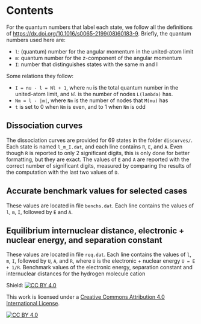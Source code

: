 # Contents 

For the quantum numbers that label each state, we follow all the definitions of https://dx.doi.org/10.1016/s0065-2199(08)60183-9.
Briefly, the quantum numbers used here are:

* `l`: (quantum) number for the angular momentum in the united-atom limit
* `m`: quantum number for the z-component of the angular momentum
* `I`: number that distinguishes states with the same m and l

Some relations they follow:

* `I = nu - l = Nl + 1`, where `nu` is the total quantum number in the united-atom limit, and `Nl` is the number of nodes `L(lambda)` has. 
* `Nm = l - |m|`, where `Nm` is the number of nodes that `M(mu)` has
* `t` is set to 0 when `Nm` is even, and to 1 when `Nm` is odd

## Dissociation curves

The dissociation curves are provided for 69 states in the folder `discurves/`.
Each state is named `l_m_I.dat`, and each line contains `R`, `E`, and `A`.
Even though `R` is reported to only 2 significant digits, this is only done for better formatting, but they are exact.
The values of `E` and `A` are reported with the correct number of significant digits, measured by comparing the results of the computation with the last two values of `D`.

## Accurate benchmark values for selected cases

These values are located in file `benchs.dat`.
Each line contains the values of `l`, `m`, `I`, followed by `E` and `A`.

## Equilibrium internuclear distance, electronic + nuclear energy, and separation constant

These values are located in file `req.dat`.
Each line contains the values of `l`, `m`, `I`, followed by `U`, `A`, and `R`, where `U` is the electronic + nuclear energy `U = E + 1/R`.
Benchmark values of the electronic energy, separation constant and internuclear distances for the hydrogen molecule cation

Shield: [![CC BY 4.0][cc-by-shield]][cc-by]

This work is licensed under a
[Creative Commons Attribution 4.0 International License][cc-by].

[![CC BY 4.0][cc-by-image]][cc-by]

[cc-by]: http://creativecommons.org/licenses/by/4.0/
[cc-by-image]: https://i.creativecommons.org/l/by/4.0/88x31.png
[cc-by-shield]: https://img.shields.io/badge/License-CC%20BY%204.0-lightgrey.svg
